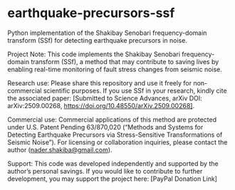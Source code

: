 # earthquake-precursors-ssf
Python implementation of the Shakibay Senobari frequency-domain transform (SSf) for detecting earthquake precursors in noise.

Project Note: This code implements the Shakibay Senobari frequency-domain transform (SSf), a method that may contribute to saving lives by enabling real-time monitoring of fault stress changes from seismic noise.

Research use: Please share this repository and use it freely for non-commercial scientific purposes. If you use SSf in your research, kindly cite the associated paper:
[Submitted to Science Advances, arXiv DOI: 	arXiv:2509.00268, https://doi.org/10.48550/arXiv.2509.00268].

Commercial use: Commercial applications of this method are protected under U.S. Patent Pending 63/870,020 (“Methods and Systems for Detecting Earthquake Precursors via Stress-Sensitive Transformations of Seismic Noise”). For licensing or collaboration inquiries, please contact the author (nader.shakiba@gmail.com).

 Support: This code was developed independently and supported by the author’s personal savings. If you would like to contribute to further development, you may support the project here:
[PayPal Donation Link]
